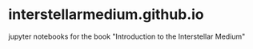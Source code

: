 # interstellarmedium.github.io
jupyter notebooks for the book "Introduction to the Interstellar Medium"
